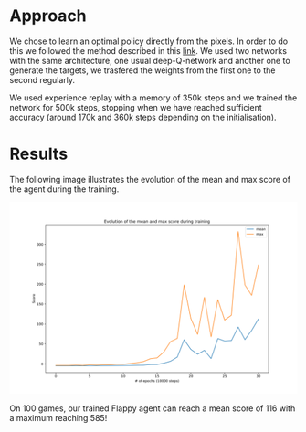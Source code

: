 # Approach

We chose to learn an optimal policy directly from the pixels. In order to do this we followed the method described in this [link](https://www.nature.com/articles/nature14236). We used two networks with the same architecture, one usual deep-Q-network and another one to generate the targets, we trasfered the weights from the first one to the second regularly.

We used experience replay with a memory of 350k steps and we trained the network for 500k steps, stopping when we have reached sufficient accuracy (around 170k and 360k steps depending on the initialisation).

# Results

The following image illustrates the evolution of the mean and max score of the agent during the training.

![results](./eval.svg)

On 100 games, our trained Flappy agent can reach a mean score of 116 with a maximum reaching 585!
